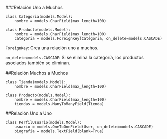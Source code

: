 ###Relación Uno a Muchos

```
class Categoria(models.Model):
    nombre = models.CharField(max_length=100)

class Producto(models.Model):
    nombre = models.CharField(max_length=100)
    categoria = models.ForeignKey(Categoria, on_delete=models.CASCADE)
```
`ForeignKey`: Crea una relación uno a muchos.

`on_delete=models.CASCADE`: Si se elimina la categoría, los productos asociados también se eliminan.

##Relación Muchos a Muchos
```
class Tienda(models.Model):
    nombre = models.CharField(max_length=100)

class Producto(models.Model):
    nombre = models.CharField(max_length=100)
    tiendas = models.ManyToManyField(Tienda)

```

##Relación Uno a Uno
```
class PerfilUsuario(models.Model):
    usuario = models.OneToOneField(User, on_delete=models.CASCADE)
    biografia = models.TextField(blank=True)
```


